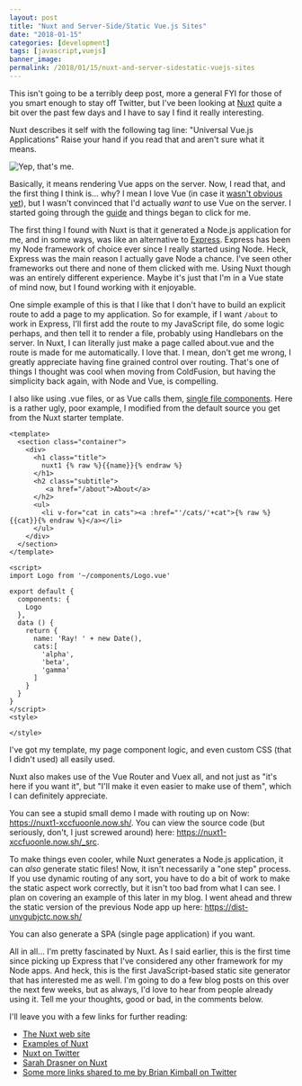 ```yaml
---
layout: post
title: "Nuxt and Server-Side/Static Vue.js Sites"
date: "2018-01-15"
categories: [development]
tags: [javascript,vuejs]
banner_image: 
permalink: /2018/01/15/nuxt-and-server-sidestatic-vuejs-sites
---
```


This isn't going to be a terribly deep post, more a general FYI for those of you smart enough to stay off Twitter, but I've been looking at [Nuxt](https://nuxtjs.org/) quite a bit over the past few days and I have to say I find it really interesting. 

Nuxt describes it self with the following tag line: "Universal Vue.js Applications" Raise your hand if you read that and aren't sure what it means.

![Yep, that's me.](https://static.raymondcamden.com/images/2018/1/confusedray.jpg)

Basically, it means rendering Vue apps on the server. Now, I read that, and the first thing I think is... why? I mean I love Vue (in case it [wasn't obvious yet](https://www.raymondcamden.com/tags/vuejs)), but I wasn't convinced that I'd actually *want* to use Vue on the server. I started going through the [guide](https://nuxtjs.org/guide) and things began to click for me.

The first thing I found with Nuxt is that it generated a Node.js application for me, and in some ways, was like an alternative to [Express](https://expressjs.com/). Express has been my Node framework of choice ever since I really started using Node. Heck, Express was the main reason I actually gave Node a chance. I've seen other frameworks out there and none of them clicked with me. Using Nuxt though was an entirely different experience. Maybe it's just that I'm in a Vue state of mind now, but I found working with it enjoyable. 

One simple example of this is that I like that I don't have to build an explicit route to add a page to my application. So for example, if I want `/about` to work in Express, I'll first add the route to my JavaScript file, do some logic perhaps, and then tell it to render a file, probably using Handlebars on the server. In Nuxt, I can literally just make a page called about.vue and the route is made for me automatically. I love that. I mean, don't get me wrong, I greatly appreciate having fine grained control over routing. That's one of things I thought was cool when moving from ColdFusion, but having the simplicity back again, with Node and Vue, is compelling. 

I also like using .vue files, or as Vue calls them, [single file components](https://vuejs.org/v2/guide/single-file-components.html). Here is a rather ugly, poor example, I modified from the default source you get from the Nuxt starter template.

```markup
<template>
  <section class="container">
    <div>
      <h1 class="title">
        nuxt1 {% raw %}{{name}}{% endraw %}
      </h1>
      <h2 class="subtitle">
         <a href="/about">About</a>
      </h2>
      <ul>
        <li v-for="cat in cats"><a :href="'/cats/'+cat">{% raw %}{{cat}}{% endraw %}</a></li>
      </ul>
    </div>
  </section>
</template>

<script>
import Logo from '~/components/Logo.vue'

export default {
  components: {
    Logo
  },
  data () {
    return {
      name: 'Ray! ' + new Date(),
      cats:[
        'alpha',
        'beta',
        'gamma'
      ]
    }
  }
}
</script>
<style>

</style>
```

I've got my template, my page component logic, and even custom CSS (that I didn't used) all easily used. 

Nuxt also makes use of the Vue Router and Vuex all, and not just as "it's here if you want it", but "I'll make it even easier to make use of them", which I can definitely appreciate. 

You can see a stupid small demo I made with routing up on Now: https://nuxt1-xccfuoonle.now.sh/. You can view the source code (but seriously, don't, I just screwed around) here: https://nuxt1-xccfuoonle.now.sh/_src.

To make things even cooler, while Nuxt generates a Node.js application, it can *also* generate static files! Now, it isn't necessarily a "one step" process. If you use dynamic routing of any sort, you have to do a bit of work to make the static aspect work correctly, but it isn't too bad from what I can see. I plan on covering an example of this later in my blog. I went ahead and threw the static version of the previous Node app up here: https://dist-unvgubjctc.now.sh/

You can also generate a SPA (single page application) if you want. 

All in all... I'm pretty fascinated by Nuxt. As I said earlier, this is the first time since picking up Express that I've considered any other framework for my Node apps. And heck, this is the first JavaScript-based static site generator that has interested me as well. I'm going to do a few blog posts on this over the next few weeks, but as always, I'd love to hear from people already using it. Tell me your thoughts, good or bad, in the comments below. 

I'll leave you with a few links for further reading:

* [The Nuxt web site](https://nuxtjs.org/)
* [Examples of Nuxt](https://nuxtjs.org/examples)
* [Nuxt on Twitter](https://twitter.com/nuxt_js)
* [Sarah Drasner on Nuxt](https://css-tricks.com/simple-server-side-rendering-routing-page-transitions-nuxt-js/)
* [Some more links shared to me by Brian Kimball on Twitter](https://twitter.com/_BrianKimball/status/951930415555760128)